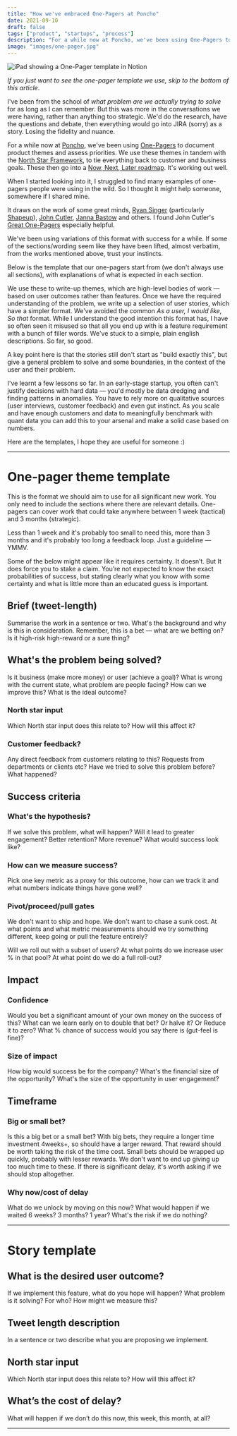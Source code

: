 ```yaml
---
title: "How we've embraced One-Pagers at Poncho"
date: 2021-09-10
draft: false
tags: ["product", "startups", "process"]
description: "For a while now at Poncho, we've been using One-Pagers to document product themes and assess priorities. We use these themes in tandem with the North Star Framework, to tie everything back to customer and business goals. It's working out well."
image: "images/one-pager.jpg"
---
```


![iPad showing a One-Pager template in Notion](/images/one-pager.jpg)

_If you just want to see the one-pager template we use, skip to the bottom of this article_.

I've been from the school of _what problem are we actually trying to solve_ for as long as I can remember. But this was more in the conversations we were having, rather than anything too strategic. We'd do the research, have the questions and debate, then everything would go into JIRA (sorry) as a story. Losing the fidelity and nuance.

For a while now at [Poncho](https://poncho.care), we've been using [One-Pagers](https://www.productplan.com/learn/product-one-pager/#:~:text=A%20product%20one%2Dpager%20makes,confidence%20in%20the%20decision%2Dmaker) to document product themes and assess priorities. We use these themes in tandem with the [North Star Framework](https://info.amplitude.com/north-star-playbook), to tie everything back to customer and business goals. These then go into a [Now, Next, Later roadmap](https://www.prodpad.com/blog/how-to-build-a-product-roadmap-everyone-understands/). It's working out well.

When I started looking into it, I struggled to find many examples of one-pagers people were using in the wild. So I thought it might help someone, somewhere if I shared mine.

It draws on the work of some great minds, [Ryan Singer](https://twitter.com/rjs) (particularly [Shapeup](https://basecamp.com/shapeup)), [John Cutler](https://twitter.com/johncutlefish), [Janna Bastow](https://twitter.com/simplybastow) and others. I found John Cutler's [Great One-Pagers](https://medium.com/@johnpcutler/great-one-pagers-592ebbaf80ec) especially helpful.

We've been using variations of this format with success for a while. If some of the sections/wording seem like they have been lifted, almost verbatim, from the works mentioned above, trust your instincts.

Below is the template that our one-pagers start from (we don't always use all sections), with explanations of what is expected in each section.

We use these to write-up themes, which are high-level bodies of work — based on user outcomes rather than features. Once we have the required understanding of the problem, we write up a selection of user stories, which have a simpler format. We've avoided the common _As a user, I would like, So that_ format. While I understand the good intention this format has, I have so often seen it misused so that all you end up with is a feature requirement with a bunch of filler words. We've stuck to a simple, plain english descriptions. So far, so good.

A key point here is that the stories still don't start as "build exactly this", but give a general problem to solve and some boundaries, in the context of the user and their problem.

I've learnt a few lessons so far. In an early-stage startup, you often can't justify decisions with hard data — you'd mostly be data dredging and finding patterns in anomalies. You have to rely more on qualitative sources (user interviews, customer feedback) and even gut instinct. As you scale and have enough customers and data to meaningfully benchmark with quant data you can add this to your arsenal and make a solid case based on numbers.

Here are the templates, I hope they are useful for someone :)

---

# One-pager theme template

This is the format we should aim to use for all significant new work. You only need to include the sections where there are relevant details. One-pagers can cover work that could take anywhere between 1 week (tactical) and 3 months (strategic).

Less than 1 week and it's probably too small to need this, more than 3 months and it's probably too long a feedback loop. Just a guideline — YMMV.

Some of the below might appear like it requires certainty. It doesn’t. But It does force you to stake a claim. You’re not expected to know the exact probabilities of success, but stating clearly what you know with some certainty and what is little more than an educated guess is important.

## Brief (tweet-length)

Summarise the work in a sentence or two. What's the background and why is this in consideration. Remember, this is a bet — what are we betting on? Is it high-risk high-reward or a sure thing?

## What's the problem being solved?

Is it business (make more money) or user (achieve a goal)? What is wrong with the current state, what problem are people facing? How can we improve this? What is the ideal outcome?

### North star input

Which North star input does this relate to? How will this affect it?

### Customer feedback?

Any direct feedback from customers relating to this? Requests from departments or clients etc? Have we tried to solve this problem before? What happened?

## Success criteria

### What's the hypothesis?

If we solve this problem, what will happen? Will it lead to greater engagement? Better retention? More revenue? What would success look like?

### How can we measure success?

Pick one key metric as a proxy for this outcome, how can we track it and what numbers indicate things have gone well?

### Pivot/proceed/pull gates

We don't want to ship and hope. We don't want to chase a sunk cost. At what points and what metric measurements should we try something different, keep going or pull the feature entirely?

Will we roll out with a subset of users? At what points do we increase user % in that pool? At what point do we do a full roll-out?

## Impact

### Confidence

Would you bet a significant amount of your own money on the success of this? What can we learn early on to double that bet? Or halve it? Or Reduce it to zero? What % chance of success would you say there is (gut-feel is fine)?

### Size of impact

How big would success be for the company? What's the financial size of the opportunity? What's the size of the opportunity in user engagement?

## Timeframe

### Big or small bet?

Is this a big bet or a small bet? With big bets, they require a longer time investment 4weeks+, so should have a larger reward. That reward should be worth taking the risk of the time cost. Small bets should be wrapped up quickly, probably with lesser rewards. We don't want to end up giving up too much time to these. If there is significant delay, it's worth asking if we should stop altogether.

### Why now/cost of delay

What do we unlock by moving on this now? What would happen if we waited 6 weeks? 3 months? 1 year? What's the risk if we do nothing?

---

# Story template

## What is the desired user outcome?

If we implement this feature, what do you hope will happen? What problem is it solving? For who? How might we measure this?

## Tweet length description

In a sentence or two describe what you are proposing we implement.

## North star input

Which North star input does this relate to? How will this affect it?

## What’s the cost of delay?

What will happen if we don’t do this now, this week, this month, at all?

---
